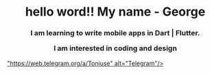 <div id="header" align="center">
<h1>hello word!!
My name - George</h1>
<h3>
  I am learning to write mobile apps
  in Dart | Flutter.

  I am interested in coding and design
</h3></div>
<a href="[Telegram-url](https://web.telegram.org/a/Toniuse)">
  "https://web.telegram.org/a/Toniuse" alt="Telegram"/> </a>

